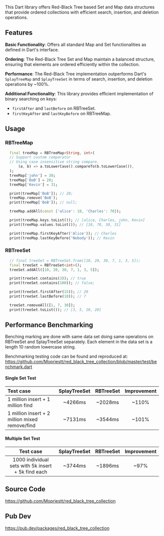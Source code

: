 This Dart library offers Red-Black Tree based Set and Map data structures that provide ordered collections with efficient search, insertion, and deletion operations.

## Features

**Basic Functionality**: Offers all standard Map and Set functionalities as defined in Dart's interface.

**Ordering**: The Red-Black Tree Set and Map maintain a balanced structure, ensuring that elements are ordered efficiently within the collection.

**Performance**: The Red-Black Tree implementation outperforms Dart's `SplayTreeMap` and `SplayTreeSet` in terms of search, insertion, and deletion operations by ~100%.

**Additional Functionality**: This library provides efficient implementation of binary searching on keys:
 - `firstAfter` and `lastBefore` on RBTreeSet.
 - `firstKeyAfter` and `lastKeyBefore` on RBTreeMap.

## Usage

### RBTreeMap

```dart
  final treeMap = RBTreeMap<String, int>(
  // Support custom comparator
  // Using case insensitive string compare.
      (a, b) => a.toLowerCase().compareTo(b.toLowerCase()),
  );
  treeMap['john'] = 30;
  treeMap['BoB'] = 20;
  treeMap['Kevin'] = 31;

  print(treeMap['BoB']); // 20;
  treeMap.remove('BoB');
  print(treeMap['BoB']); // null;

  treeMap.addAll(const {'alice': 18, 'Charles': 70});

  print(treeMap.keys.toList()); // [alice, Charles, john, Kevin]
  print(treeMap.values.toList()); // [18, 70, 30, 31]

  print(treeMap.firstKeyAfter('Alice')); // Charles
  print(treeMap.lastKeyBefore('Nobody')); // Kevin
```

### RBTreeSet

```dart
  // final treeSet = RBTreeSet.from([10, 20, 30, 7, 1, 3, 5]);
  final treeSet = RBTreeSet<int>();
  treeSet.addAll([10, 20, 30, 7, 1, 3, 5]);

  print(treeSet.contains(3)); // true
  print(treeSet.contains(100)); // false;

  print(treeSet.firstAfter(15)); // 20
  print(treeSet.lastBefore(10)); // 7

  treeSet.removeAll([1, 7, 30]);
  print(treeSet.toList()); // [3, 5, 10, 20]
```

## Performance Benchmarking

Benching marking are done with same data set doing same operations on RBTreeSet and SplayTreeSet separately.
Each element in the data set is a length 10 random lowercase string.

Benchmarking testing code can be found and reproduced at: https://github.com/Mopriestt/red_black_tree_collection/blob/master/test/benchmark.dart 

#### Single Set Test

| Test case                                         | SplayTreeSet | RBTreeSet | Improvement |
|:--------------------------------------------------|:------------:|:---------:|:-----------:|
| 1 million insert + 1 million find                 |   ~4266ms    |  ~2028ms  |    ~110%    |
| 1 million insert + 2 million mixed remove/find    |   ~7131ms    |  ~3544ms  |    ~101%    |

#### Multiple Set Test

|                     Test case                      | SplayTreeSet | RBTreeSet | Improvement |
|:--------------------------------------------------:|:------------:|:---------:|:-----------:|
| 1000 individual sets with 5k insert + 5k find each |   ~3744ms    |  ~1896ms  |    ~97%     |

## Source Code
https://github.com/Mopriestt/red_black_tree_collection


## Pub Dev
https://pub.dev/packages/red_black_tree_collection